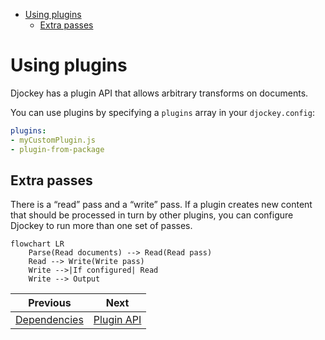 <!--
  DO NOT EDIT THIS FILE DIRECTLY!
  It is generated by djockey.
-->
- [Using plugins](../plugins/using_plugins.md#Using-plugins)
  - [Extra passes](../plugins/using_plugins.md#Extra-passes)

<div id="Using-plugins" class="section" id="Using-plugins">

# Using plugins

Djockey has a plugin API that allows arbitrary transforms on documents.

You can use plugins by specifying a `plugins` array in your
`djockey.config`:

``` yaml
plugins:
- myCustomPlugin.js
- plugin-from-package
```

<div id="Extra-passes" class="section" id="Extra-passes">

## Extra passes

There is a “read” pass and a “write” pass. If a plugin creates new
content that should be processed in turn by other plugins, you can
configure Djockey to run more than one set of passes.

``` mermaid
flowchart LR
    Parse(Read documents) --> Read(Read pass)
    Read --> Write(Write pass)
    Write -->|If configured| Read
    Write --> Output
```

</div>

</div>


| Previous | Next |
| - | - |
| [Dependencies](../contributing/dependencies.md) | [Plugin API](../plugins/plugin_api.md) |